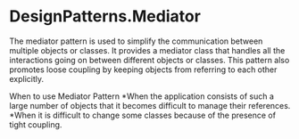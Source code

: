 # DesignPatterns.Mediator

The mediator pattern is used to simplify the communication between multiple objects or classes. 
It provides a mediator class that handles all the interactions going on between different objects or classes. 
This pattern also promotes loose coupling by keeping objects from referring to each other explicitly.

When to use Mediator Pattern
	*When the application consists of such a large number of objects that it becomes difficult to manage their references.
	*When it is difficult to change some classes because of the presence of tight coupling.